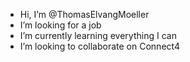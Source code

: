- Hi, I’m @ThomasElvangMoeller
- I’m looking for a job
- I’m currently learning everything I can
- I’m looking to collaborate on Connect4

